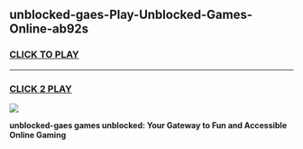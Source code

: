 
## unblocked-gaes-Play-Unblocked-Games-Online-ab92s
<h3>
<a href="https://premium76.site?title=unblocked-gaes&ref=25A">CLICK TO PLAY</a></h3>
<hr>

<h3>
<a href="https://premium76.site?title=unblocked-gaes&ref=25A">CLICK 2 PLAY</a>
  
</h3>

<a href="https://premium76.site?title=unblocked-gaes&ref=25A"><img src="https://clearcache.store/games.png"></a>


**unblocked-gaes games unblocked: Your Gateway to Fun and Accessible Online Gaming**

